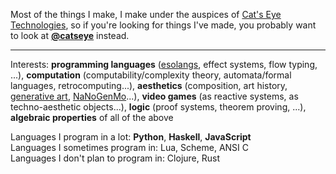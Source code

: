 Most of the things I make, I make under the auspices of [Cat's Eye Technologies](https://catseye.tc/),
so if you're looking for things I've made, you probably want to look at
**[@catseye](https://github.com/orgs/catseye/)** instead.

- - - -

Interests: **programming languages** ([esolangs](http://esolangs.org/), effect systems, flow typing, ...),
**computation** (computability/complexity theory, automata/formal languages, retrocomputing...),
**aesthetics** (composition, art history, [generative art](https://github.com/topics/gewgaw), [NaNoGenMo](https://github.com/catseye/NaNoGenMo-Entries-2019/)...),
**video games** (as reactive systems, as techno-aesthetic objects...),
**logic** (proof systems, theorem proving, ...),
**algebraic properties** of all of the above

Languages I program in a lot: **Python**, **Haskell**, **JavaScript**  
Languages I sometimes program in: Lua, Scheme, ANSI C  
Languages I don't plan to program in: Clojure, Rust  

<!--
**cpressey/cpressey** is a ✨ _special_ ✨ repository because its `README.md` (this file) appears on your GitHub profile.

Here are some ideas to get you started:

- 🔭 I’m currently working on ...
- 🌱 I’m currently learning ...
- 👯 I’m looking to collaborate on ...
- 🤔 I’m looking for help with ...
- 💬 Ask me about ...
- 📫 How to reach me: ...
- 😄 Pronouns: ...
- ⚡ Fun fact: ...
-->
